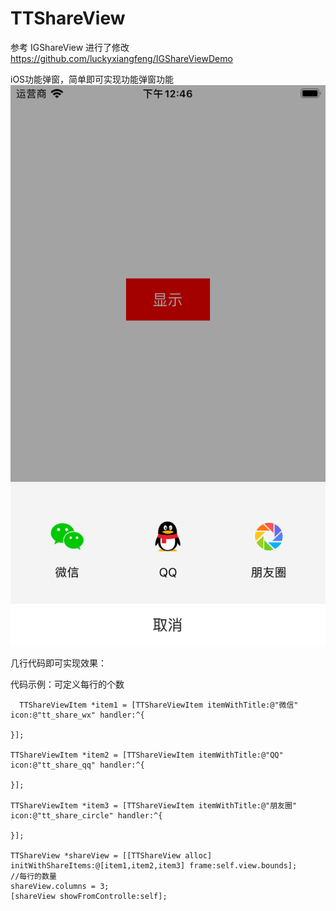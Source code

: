 # TTShareView
参考 IGShareView 进行了修改
https://github.com/luckyxiangfeng/IGShareViewDemo

iOS功能弹窗，简单即可实现功能弹窗功能
![](https://github.com/ChinaJackSion/TTShareView/blob/master/demo.png)





几行代码即可实现效果：








代码示例：可定义每行的个数

      TTShareViewItem *item1 = [TTShareViewItem itemWithTitle:@"微信" icon:@"tt_share_wx" handler:^{
        
    }];
    
    TTShareViewItem *item2 = [TTShareViewItem itemWithTitle:@"QQ" icon:@"tt_share_qq" handler:^{
        
    }];
    
    TTShareViewItem *item3 = [TTShareViewItem itemWithTitle:@"朋友圈" icon:@"tt_share_circle" handler:^{
        
    }];
    
    TTShareView *shareView = [[TTShareView alloc] initWithShareItems:@[item1,item2,item3] frame:self.view.bounds];
    //每行的数量
    shareView.columns = 3;
    [shareView showFromControlle:self];
